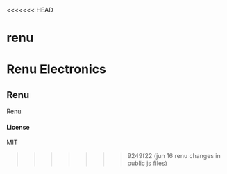 <<<<<<< HEAD
# renu
Renu Electronics
=======
## Renu

Renu

#### License

MIT
>>>>>>> 9249f22 (jun 16 renu changes in public js files)
